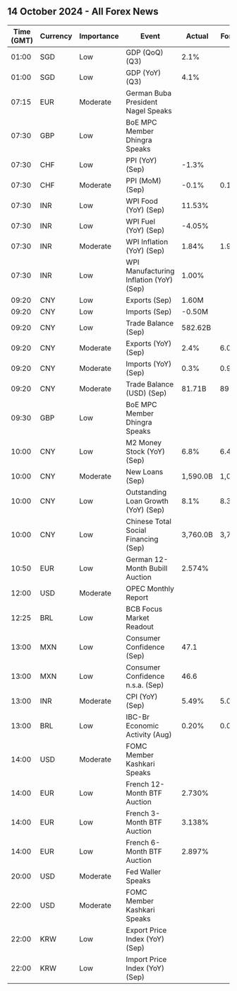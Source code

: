 ## 14 October 2024 - All Forex News

| Time (GMT) | Currency | Importance | Event | Actual | Forecast | Previous |
|------|----------|------------|-------|--------|----------|----------|
| 01:00 | SGD | Low | GDP (QoQ) (Q3) | 2.1% |  | 0.4% |
| 01:00 | SGD | Low | GDP (YoY) (Q3) | 4.1% |  | 2.9% |
| 07:15 | EUR | Moderate | German Buba President Nagel Speaks |  |  |  |
| 07:30 | GBP | Low | BoE MPC Member Dhingra Speaks |  |  |  |
| 07:30 | CHF | Low | PPI (YoY) (Sep) | -1.3% |  | -1.2% |
| 07:30 | CHF | Moderate | PPI (MoM) (Sep) | -0.1% | 0.1% | 0.2% |
| 07:30 | INR | Low | WPI Food (YoY) (Sep) | 11.53% |  | 3.11% |
| 07:30 | INR | Low | WPI Fuel (YoY) (Sep) | -4.05% |  | -0.67% |
| 07:30 | INR | Moderate | WPI Inflation (YoY) (Sep) | 1.84% | 1.90% | 1.31% |
| 07:30 | INR | Low | WPI Manufacturing Inflation (YoY) (Sep) | 1.00% |  | 1.22% |
| 09:20 | CNY | Low | Exports (Sep) | 1.60M |  | 8.40M |
| 09:20 | CNY | Low | Imports (Sep) | -0.50M |  | 0.00M |
| 09:20 | CNY | Low | Trade Balance (Sep) | 582.62B |  | 649.34B |
| 09:20 | CNY | Moderate | Exports (YoY) (Sep) | 2.4% | 6.0% | 8.7% |
| 09:20 | CNY | Moderate | Imports (YoY) (Sep) | 0.3% | 0.9% | 0.5% |
| 09:20 | CNY | Moderate | Trade Balance (USD) (Sep) | 81.71B | 89.80B | 91.02B |
| 09:30 | GBP | Low | BoE MPC Member Dhingra Speaks |  |  |  |
| 10:00 | CNY | Low | M2 Money Stock (YoY) (Sep) | 6.8% | 6.4% | 6.3% |
| 10:00 | CNY | Moderate | New Loans (Sep) | 1,590.0B | 1,090.0B | 900.0B |
| 10:00 | CNY | Low | Outstanding Loan Growth (YoY) (Sep) | 8.1% | 8.3% | 8.5% |
| 10:00 | CNY | Low | Chinese Total Social Financing (Sep) | 3,760.0B | 3,730.0B | 3,030.0B |
| 10:50 | EUR | Low | German 12-Month Bubill Auction | 2.574% |  | 2.668% |
| 12:00 | USD | Moderate | OPEC Monthly Report |  |  |  |
| 12:25 | BRL | Low | BCB Focus Market Readout |  |  |  |
| 13:00 | MXN | Low | Consumer Confidence (Sep) | 47.1 |  | 47.6 |
| 13:00 | MXN | Low | Consumer Confidence n.s.a. (Sep) | 46.6 |  | 47.0 |
| 13:00 | INR | Moderate | CPI (YoY) (Sep) | 5.49% | 5.00% | 3.65% |
| 13:00 | BRL | Low | IBC-Br Economic Activity (Aug) | 0.20% | 0.00% | -0.40% |
| 14:00 | USD | Moderate | FOMC Member Kashkari Speaks |  |  |  |
| 14:00 | EUR | Low | French 12-Month BTF Auction | 2.730% |  | 2.746% |
| 14:00 | EUR | Low | French 3-Month BTF Auction | 3.138% |  | 3.167% |
| 14:00 | EUR | Low | French 6-Month BTF Auction | 2.897% |  | 3.016% |
| 20:00 | USD | Moderate | Fed Waller Speaks |  |  |  |
| 22:00 | USD | Moderate | FOMC Member Kashkari Speaks |  |  |  |
| 22:00 | KRW | Low | Export Price Index (YoY) (Sep) |  |  | 5.7% |
| 22:00 | KRW | Low | Import Price Index (YoY) (Sep) |  |  | 1.8% |
